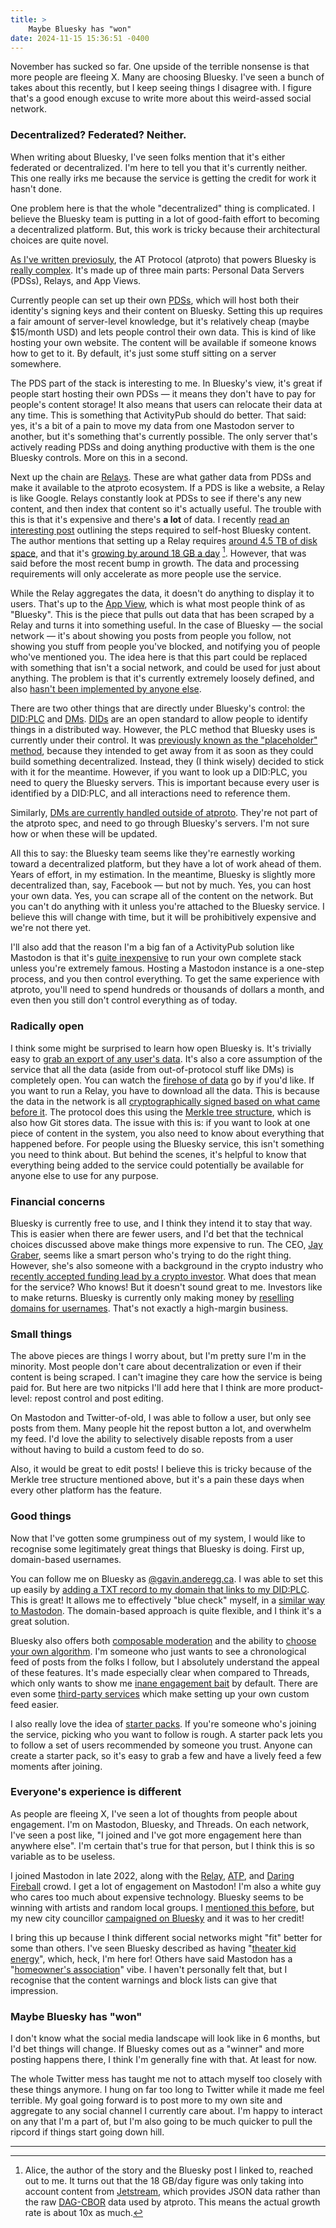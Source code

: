 ```yaml
---
title: >
    Maybe Bluesky has "won"
date: 2024-11-15 15:36:51 -0400
---
```


November has sucked so far. One upside of the terrible nonsense is that more people are fleeing X. Many are choosing Bluesky. I've seen a bunch of takes about this recently, but I keep seeing things I disagree with. I figure that's a good enough excuse to write more about this weird-assed social network.

### Decentralized? Federated? Neither.

When writing about Bluesky, I've seen folks mention that it's  either federated or decentralized. I'm here to tell you that it's currently neither. This one really irks me because the service is getting the credit for work it hasn't done.

One problem here is that the whole "decentralized" thing is complicated. I believe the Bluesky team is putting in a lot of good-faith effort to becoming a decentralized platform. But, this work is tricky because their architectural choices are quite novel.

[As I've written previosuly](https://anderegg.ca/2024/10/21/thoughts-on-the-recent-migration-from-x-to-bluesky), the AT Protocol (atproto) that powers Bluesky is [really complex](https://docs.bsky.app/docs/advanced-guides/federation-architecture). It's made up of three main parts: Personal Data Servers (PDSs), Relays, and App Views.

Currently people can set up their own [PDSs](https://docs.bsky.app/docs/advanced-guides/federation-architecture#relay), which will host both their identity's signing keys and their content on Bluesky. Setting this up requires a fair amount of server-level knowledge, but it's relatively cheap (maybe $15/month USD) and lets people control their own data. This is kind of like hosting your own website. The content will be available if someone knows how to get to it. By default, it's just some stuff sitting on a server somewhere.

The PDS part of the stack is interesting to me. In Bluesky's view, it's great if people start hosting their own PDSs — it means they don't have to pay for people's content storage!  It also means that users can relocate their data at any time. This is something that ActivityPub should do better. That said: yes, it's a bit of a pain to move my data from one Mastodon server to another, but it's something that's currently possible. The only server that's actively reading PDSs and doing anything productive with them is the one Bluesky controls. More on this in a second.

Next up the chain are [Relays](https://docs.bsky.app/docs/advanced-guides/federation-architecture#relay). These are what gather data from PDSs and make it available to the atproto ecosystem. If a PDS is like a website, a Relay is like Google. Relays constantly look at PDSs to see if there's any new content, and then index that content so it's actually useful. The trouble with this is that it's expensive and there's **a lot** of data. I recently [read an interesting post](https://alice.bsky.sh/post/3laega7icmi2q) outlining the steps required to self-host Bluesky content. The author mentions that setting up a Relay requires [around 4.5 TB of disk space](https://alice.bsky.sh/post/3laega7icmi2q#:~:text=make%20sure%20you%20have%20at%20least%20~4.5%20TB%20of%20disk%20space), and that it's [growing by around 18 GB a day](https://bsky.app/profile/alice.mosphere.at/post/3laewhb55zp2v) [^1]. However, that was said before the most recent bump in growth. The data and processing requirements will only accelerate as more people use the service.

While the Relay aggregates the data, it doesn't do anything to display it to users. That's up to the [App View](https://docs.bsky.app/docs/advanced-guides/federation-architecture#relay), which is what most people think of as "Bluesky". This is the piece that pulls out data that has been scraped by a Relay and turns it into something useful. In the case of Bluesky — the social network — it's about showing you posts from people you follow, not showing you stuff from people you've blocked, and notifying you of people who've mentioned you. The idea here is that this part could be replaced with something that isn't a social network, and could be used for just about anything. The problem is that it's currently extremely loosely defined, and also [hasn't been implemented by anyone else](https://alice.bsky.sh/post/3laega7icmi2q#:~:text=documented%20here.-,AppView,-The%20elephant%20in).

There are two other things that are directly under Bluesky's control: the [DID:PLC](https://github.com/did-method-plc/did-method-plc) and [DMs](https://anderegg.ca/2024/05/23/digging-into-bluesky-dms). [DIDs](https://www.w3.org/TR/did-core/) are an open standard to allow people to identify things in a distributed way. However, the PLC method that Bluesky uses is currently under their control. It was [previously known as the "placeholder" method](https://github.com/did-method-plc/did-method-plc/blob/0e8370fc1e616e6f1f76f8b8c445d6dfe8e95f04/README.md), because they intended to get away from it as soon as they could build something decentralized. Instead, they (I think wisely) decided to stick with it for the meantime. However, if you want to look up a DID:PLC, you need to query the Bluesky servers. This is important because every user is identified by a DID:PLC, and all interactions need to reference them.

Similarly, [DMs are currently handled outside of atproto](https://docs.bsky.app/blog/2024-protocol-roadmap#:~:text=Basic%20%22Off%2DProtocol%22%20Direct%20Messages%20%28DMs%29). They're not part of the atproto spec, and need to go through Bluesky's servers. I'm not sure how or when these will be updated.

All this to say: the Bluesky team seems like they're earnestly working toward a decentralized platform, but they have a lot of work ahead of them. Years of effort, in my estimation. In the meantime, Bluesky is slightly more decentralized than, say, Facebook — but not by much. Yes, you can host your own data. Yes, you can scrape all of the content on the network. But you can't do anything with it unless you're attached to the Bluesky service. I believe this will change with time, but it will be prohibitively expensive and we're not there yet.

I'll also add that the reason I'm a big fan of a ActivityPub solution like Mastodon is that it's [quite inexpensive](https://masto.host/pricing/) to run your own complete stack unless you're extremely famous. Hosting a Mastodon instance is a one-step process, and you then control everything. To get the same experience with atproto, you'll need to spend hundreds or thousands of dollars a month, and even then you still don't control everything as of today.

### Radically open

I think some might be surprised to learn how open Bluesky is. It's trivially easy to [grab an export of any user's data](https://docs.bsky.app/blog/repo-export). It's also a core assumption of the service that all the data (aside from out-of-protocol stuff like DMs) is completely open. You can watch the [firehose of data](https://firesky.tv/) go by if you'd like. If you want to run a Relay, you have to download all the data. This is because the data in the network is all [cryptographically signed based on what came before it](https://atproto.com/specs/repository). The protocol does this using the [Merkle tree structure](https://en.wikipedia.org/wiki/Merkle_tree), which is also how Git stores data. The issue with this is: if you want to look at one piece of content in the system, you also need to know about everything that happened before. For people using the Bluesky service, this isn't something you need to think about. But behind the scenes, it's helpful to know that everything being added to the service could potentially be available for anyone else to use for any purpose.

### Financial concerns

Bluesky is currently free to use, and I think they intend it to stay that way. This is easier when there are fewer users, and I'd bet that the technical choices discussed above make things more expensive to run. The CEO, [Jay Graber](https://en.wikipedia.org/wiki/Jay_Graber), seems like a smart person who's trying to do the right thing. However, she's also someone with a background in the crypto industry who [recently accepted funding lead by a crypto investor](https://bsky.social/about/blog/10-24-2024-series-a). What does that mean for the service? Who knows! But it doesn't sound great to me. Investors like to make returns. Bluesky is currently only making money by [reselling domains for usernames](https://bsky.social/about/blog/7-05-2023-namecheap). That's not exactly a high-margin business.

### Small things

The above pieces are things I worry about, but I'm pretty sure I'm in the minority. Most people don't care about decentralization or even if their content is being scraped. I can't imagine they care how the service is being paid for. But here are two nitpicks I'll add here that I think are more product-level: repost control and post editing.

On Mastodon and Twitter-of-old, I was able to follow a user, but only see posts from them. Many people hit the repost button a lot, and overwhelm my feed. I'd love the ability to selectively disable reposts from a user without having to build a custom feed to do so.

Also, it would be great to edit posts! I believe this is tricky because of the Merkle tree structure mentioned above, but it's a pain these days when every other platform has the feature.

### Good things

Now that I've gotten some grumpiness out of my system, I would like to recognise some legitimately great things that Bluesky is doing. First up, domain-based usernames.

You can follow me on Bluesky as [@gavin.anderegg.ca](https://bsky.app/profile/gavin.anderegg.ca). I was able to set this up easily by [adding a TXT record to my domain that links to my DID:PLC](https://bsky.social/about/blog/4-28-2023-domain-handle-tutorial). This is great! It allows me to effectively "blue check" myself, in a [similar way to Mastodon](https://joinmastodon.org/verification). The domain-based approach is quite flexible, and I think it's a great solution.

Bluesky also offers both [composable moderation](https://bsky.social/about/blog/4-13-2023-moderation) and the ability to [choose your own algorithm](https://bsky.social/about/blog/7-27-2023-custom-feeds). I'm someone who just wants to see a chronological feed of posts from the folks I follow, but I absolutely understand the appeal of these features. It's made especially clear when compared to Threads, which only wants to show me [inane engagement bait](https://www.theverge.com/2024/10/7/24264382/threads-engagement-bait-problem-mosseri-meta) by default. There are even some [third-party services](https://www.southernfriedscience.com/a-quick-and-dirty-guide-to-making-custom-feeds-on-bluesky/) which make setting up your own custom feed easier.

I also really love the idea of [starter packs](https://bsky.social/about/blog/06-26-2024-starter-packs). If you're someone who's joining the service, picking who you want to follow is rough. A starter pack lets you to follow a set of users recommended by someone you trust. Anyone can create a starter pack, so it's easy to grab a few and have a lively feed a few moments after joining.

### Everyone's experience is different

As people are fleeing X, I've seen a lot of thoughts from people about engagement. I'm on Mastodon, Bluesky, and Threads. On each network, I've seen a post like, "I joined and I've got more engagement here than anywhere else". I'm certain that's true for that person, but I think this is so variable as to be useless.

I joined Mastodon in late 2022, along with the [Relay](https://www.relay.fm/), [ATP](https://atp.fm/), and [Daring Fireball](http://daringfireball.net) crowd. I get a lot of engagement on Mastodon! I'm also a white guy who cares too much about expensive technology. Bluesky seems to be winning with artists and random local groups. I [mentioned this before](https://anderegg.ca/2024/10/21/thoughts-on-the-recent-migration-from-x-to-bluesky), but my new city councillor [campaigned on Bluesky](https://bsky.app/profile/lecwhite.bsky.social) and it was to her credit!

I bring this up because I think different social networks might "fit" better for some than others. I've seen Bluesky described as having "[theater kid energy](https://www.garbageday.email/p/bluesky-s-the-new-twitter-probably#:~:text=that%20Bluesky%20had%20%E2%80%9C-,theater%20kid%20energy,-.%E2%80%9D%20%28He%E2%80%99s%20not%20exactly)", which, heck, I'm here for! Others have said Mastodon has a "[homeowner's association](https://www.zdnet.com/article/i-tried-replacing-twitter-with-bluesky-threads-and-mastodon-heres-what-i-found/#:~:text=joining%20a%20Mastodon%20server%20feels%20a%20lot%20like%20joining%20a%20homeowner%27s%20association)" vibe. I haven't personally felt that, but I recognise that the content warnings and block lists can give that impression.

### Maybe Bluesky has "won"

I don't know what the social media landscape will look like in 6 months, but I'd bet things will change. If Bluesky comes out as a "winner" and more posting happens there, I think I'm generally fine with that. At least for now.

The whole Twitter mess has taught me not to attach myself too closely with these things anymore. I hung on far too long to Twitter while it made me feel terrible. My goal going forward is to post more to my own site and aggregate to any social channel I currently care about. I'm happy to interact on any that I'm a part of, but I'm also going to be much quicker to pull the ripcord if things start going down hill.


---


[^1]: Alice, the author of the story and the Bluesky post I linked to, reached out to me. It turns out that the 18 GB/day figure was only taking into account content from [Jetstream](https://docs.bsky.app/blog/jetstream), which provides JSON data rather than the raw [DAG-CBOR](https://atproto.com/specs/data-model) data used by atproto. This means the actual growth rate is about 10x as much.

